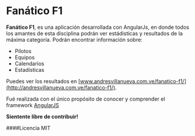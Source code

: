 # Fanático F1

**Fanático F1**, es una aplicación desarrollada con AngularJs, en donde todos los amantes de esta disciplina podrán ver estádisticas y resultados de la máxima categoría. Podrán encontrar información sobre:

- Pilotos
- Equipos
- Calendarios
- Estadísticas


 Puedes ver los resultados en [www.andresvillanueva.com.ve/fanatico-f1/](http://andresvillanueva.com.ve/fanatico-f1/).
 
Fué realizada con el único propósito de conocer y comprender el framework [AngularJS](https://angularjs.org/)

**Sientente libre de contribuir!**

####Licencia
MIT 
